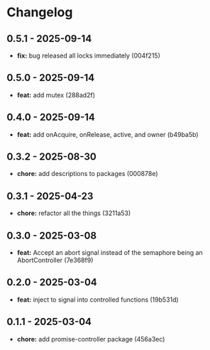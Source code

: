 # Changelog

## 0.5.1 - 2025-09-14

- __fix:__ bug released all locks immediately (004f215)

## 0.5.0 - 2025-09-14

- __feat:__ add mutex (288ad2f)

## 0.4.0 - 2025-09-14

- __feat:__ add onAcquire, onRelease, active, and owner (b49ba5b)

## 0.3.2 - 2025-08-30

- __chore:__ add descriptions to packages (000878e)

## 0.3.1 - 2025-04-23

- __chore:__ refactor all the things (3211a53)

## 0.3.0 - 2025-03-08

- __feat:__ Accept an abort signal instead of the semaphore being an AbortController (7e368f9)

## 0.2.0 - 2025-03-04

- __feat:__ inject to signal into controlled functions (19b531d)

## 0.1.1 - 2025-03-04

- __chore:__ add promise-controller package (456a3ec)
